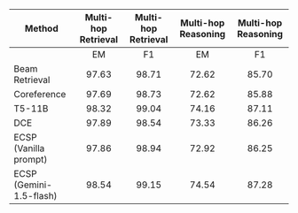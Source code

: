 |        Method            | Multi-hop Retrieval| Multi-hop Retrieval | Multi-hop Reasoning | Multi-hop Reasoning |
|--------------------------|:------------------:|:------------------:|:------------------:|:------------------:|
|                          |        EM           |        F1           |        EM           |        F1        |
| Beam Retrieval           |        97.63        |        98.71        |        72.62        | 85.70 |
| Coreference              |        97.69        |        98.73        |        72.62        | 85.88 |
| T5-11B                   |        98.32        |        99.04        |        74.16        | 87.11 |
| DCE                      |        97.89        |        98.54        |        73.33        | 86.26 |
| ECSP (Vanilla prompt)    |        97.86        |        98.94        |        72.92        | 86.25 |
| ECSP (Gemini-1.5-flash)  |        98.54        |        99.15        |        74.54        | 87.28 |
